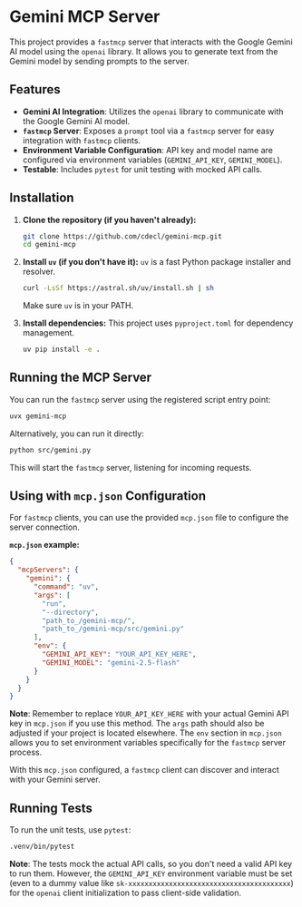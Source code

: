 # Gemini MCP Server

This project provides a `fastmcp` server that interacts with the Google Gemini AI model using the `openai` library. It allows you to generate text from the Gemini model by sending prompts to the server.

## Features

- **Gemini AI Integration**: Utilizes the `openai` library to communicate with the Google Gemini AI model.
- **`fastmcp` Server**: Exposes a `prompt` tool via a `fastmcp` server for easy integration with `fastmcp` clients.
- **Environment Variable Configuration**: API key and model name are configured via environment variables (`GEMINI_API_KEY`, `GEMINI_MODEL`).
- **Testable**: Includes `pytest` for unit testing with mocked API calls.

## Installation

1.  **Clone the repository (if you haven't already):**
    ```bash
    git clone https://github.com/cdecl/gemini-mcp.git
    cd gemini-mcp
    ```

2.  **Install `uv` (if you don't have it):**
    `uv` is a fast Python package installer and resolver.
    ```bash
    curl -LsSf https://astral.sh/uv/install.sh | sh
    ```
    Make sure `uv` is in your PATH.

3.  **Install dependencies:**
    This project uses `pyproject.toml` for dependency management.
    ```bash
    uv pip install -e .
    ```



## Running the MCP Server

You can run the `fastmcp` server using the registered script entry point:

```bash
uvx gemini-mcp
```

Alternatively, you can run it directly:

```bash
python src/gemini.py
```

This will start the `fastmcp` server, listening for incoming requests.

## Using with `mcp.json` Configuration

For `fastmcp` clients, you can use the provided `mcp.json` file to configure the server connection.

**`mcp.json` example:**

```json
{
  "mcpServers": {
    "gemini": {
      "command": "uv",
      "args": [
        "run", 
        "--directory",
        "path_to_/gemini-mcp/",
        "path_to_/gemini-mcp/src/gemini.py"
      ],
      "env": {
        "GEMINI_API_KEY": "YOUR_API_KEY_HERE",
        "GEMINI_MODEL": "gemini-2.5-flash"
      }
    }
  }
}
```

**Note**: Remember to replace `YOUR_API_KEY_HERE` with your actual Gemini API key in `mcp.json` if you use this method. The `args` path should also be adjusted if your project is located elsewhere. The `env` section in `mcp.json` allows you to set environment variables specifically for the `fastmcp` server process.

With this `mcp.json` configured, a `fastmcp` client can discover and interact with your Gemini server.

## Running Tests

To run the unit tests, use `pytest`:

```bash
.venv/bin/pytest
```

**Note**: The tests mock the actual API calls, so you don't need a valid API key to run them. However, the `GEMINI_API_KEY` environment variable must be set (even to a dummy value like `sk-xxxxxxxxxxxxxxxxxxxxxxxxxxxxxxxxxxxxxxxx`) for the `openai` client initialization to pass client-side validation.
